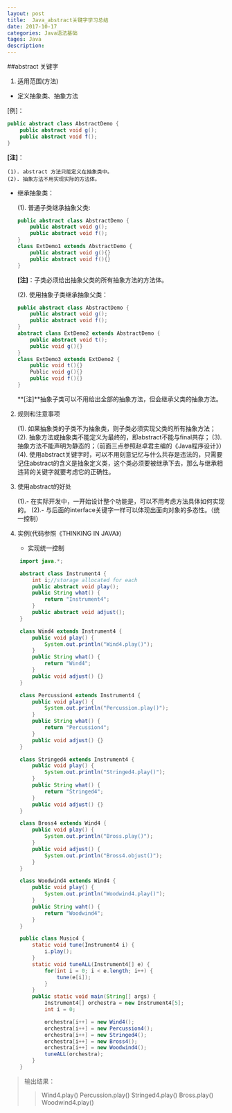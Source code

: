 ```yaml
---
layout: post
title:  Java_abstract关键字学习总结
date: 2017-10-17
categories: Java语法基础
tages: Java
description: 
---
```


##abstract 关键字

1. 适用范围(方法)

 * 定义抽象类、抽象方法

[例]：

``` java
public abstract class AbstractDemo {
	public abstract void g();
	public abstract void f();
}
```

**[注]**：

	(1). abstract 方法只能定义在抽象类中。
	(2). 抽象方法不用实现实际的方法体。

* 继承抽象类：

	(1). 普通子类继承抽象父类:

	``` java
	public abstract class AbstractDemo {
		public abstract void g();
		public abstract void f();
	}
	class ExtDemo1 extends AbstractDemo {
		public abstract void g(){}
		public abstract void f(){}
	}
	```

	**[注]**：子类必须给出抽象父类的所有抽象方法的方法体。

	(2). 使用抽象子类继承抽象父类：

	``` java
	public abstract class AbstractDemo {
		public abstract void g();
		public abstract void f();
	}
	abstract class ExtDemo2 extends AbstractDemo {
		public abstract void t();
		public void g(){}
	}
	class ExtDemo3 extends ExtDemo2 {
		public void t(){}
		Public void g(){}
		public void f(){}
	}
	```

	**[注]**抽象子类可以不用给出全部的抽象方法，但会继承父类的抽象方法。


2. 规则和注意事项

	(1). 如果抽象类的子类不为抽象类，则子类必须实现父类的所有抽象方法；
	(2). 抽象方法或抽象类不能定义为最终的，即abstract不能与final共存；
	(3). 抽象方法不能声明为静态的；（前面三点参照赵卓君主编的《Java程序设计》）
	(4). 使用abstract关键字时，可以不用刻意记忆与什么共存是违法的，只需要记住abstract的含义是抽象定义类，这个类必须要被继承下去，那么与继承相违背的关键字就要考虑它的正确性。


3. 使用abstract的好处

	(1).- 在实际开发中，一开始设计整个功能是，可以不用考虑方法具体如何实现的。
	(2).- 与后面的interface关键字一样可以体现出面向对象的多态性。（统一控制）


4. 实例(代码参照《THINKING IN JAVA》)
	* 实现统一控制

``` java
	import java.*;

	abstract class Instrument4 {
		int i;//storage allocated for each
		public abstract void play();
		public String what() {
			return "Instrument4";
		}
		public abstract void adjust();
	}

	class Wind4 extends Instrument4 {
		public void play() {
			System.out.println("Wind4.play()");
		}
		public String what() {
			return "Wind4";
		}
		public void adjust() {}
	}

	class Percussion4 extends Instrument4 {
		public void play() {
			System.out.println("Percussion.play()");
		}
		public String what() {
			return "Percussion4";
		}
		public void adjust() {}
	}

	class Stringed4 extends Instrument4 {
		public void play() {
			System.out.println("Stringed4.play()");
		}
		public String what() {
			return "Stringed4";
		}
		public void adjust() {}
	}

	class Bross4 extends Wind4 {
		public void play() {
			System.out.println("Bross.play()");
		}
		public void adjust() {
			System.out.println("Bross4.objust()");
		}
	}

	class Woodwind4 extends Wind4 {
		public void play() {
			System.out.println("Woodwind4.play()");
		}
		public String waht() {
			return "Woodwind4";
		}
	}

	public class Music4 {
		static void tune(Instrument4 i) {
			i.play();
		}
		static void tuneALL(Instrument4[] e) {
			for(int i = 0; i < e.length; i++) {
				tune(e[i]);
			}
		}
		public static void main(String[] args) {
			Instrument4[] orchestra = new Instrument4[5];
			int i = 0;

			orchestra[i++] = new Wind4();
			orchestra[i++] = new Percussion4();
			orchestra[i++] = new Stringed4();
			orchestra[i++] = new Bross4();
			orchestra[i++] = new Woodwind4();
			tuneALL(orchestra);
		}
	}
```
> 输出结果：
>> Wind4.play()
>> Percussion.play()
>> Stringed4.play()
>> Bross.play()
>> Woodwind4.play()
















